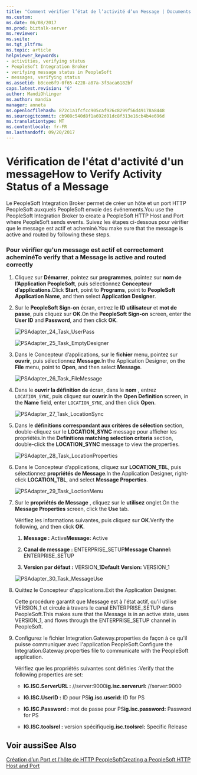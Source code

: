```yaml
---
title: "Comment vérifier l’état de l’activité d’un Message | Documents Microsoft"
ms.custom: 
ms.date: 06/08/2017
ms.prod: biztalk-server
ms.reviewer: 
ms.suite: 
ms.tgt_pltfrm: 
ms.topic: article
helpviewer_keywords:
- activities, verifying status
- PeopleSoft Integration Broker
- verifying message status in PeopleSoft
- messages, verifying status
ms.assetid: b8cee6f9-0f65-4228-a87a-3f3aca6182bf
caps.latest.revision: "6"
author: MandiOhlinger
ms.author: mandia
manager: anneta
ms.openlocfilehash: 872c1a1fcfcc905caf926c8299f56d49178a8448
ms.sourcegitcommit: cb908c540d8f1a692d01dc8f313e16cb4b4e696d
ms.translationtype: MT
ms.contentlocale: fr-FR
ms.lasthandoff: 09/20/2017
---
```

# <a name="how-to-verify-activity-status-of-a-message"></a><span data-ttu-id="f0e5b-102">Vérification de l'état d'activité d'un message</span><span class="sxs-lookup"><span data-stu-id="f0e5b-102">How to Verify Activity Status of a Message</span></span>
<span data-ttu-id="f0e5b-103">Le PeopleSoft Integration Broker permet de créer un hôte et un port HTTP PeopleSoft auxquels PeopleSoft envoie des événements.</span><span class="sxs-lookup"><span data-stu-id="f0e5b-103">You use the PeopleSoft Integration Broker to create a PeopleSoft HTTP Host and Port where PeopleSoft sends events.</span></span> <span data-ttu-id="f0e5b-104">Suivez les étapes ci-dessous pour vérifier que le message est actif et acheminé.</span><span class="sxs-lookup"><span data-stu-id="f0e5b-104">You make sure that the message is active and routed by following these steps.</span></span>  
  
### <a name="to-verify-that-a-message-is-active-and-routed-correctly"></a><span data-ttu-id="f0e5b-105">Pour vérifier qu'un message est actif et correctement acheminé</span><span class="sxs-lookup"><span data-stu-id="f0e5b-105">To verify that a Message is active and routed correctly</span></span>  
  
1.  <span data-ttu-id="f0e5b-106">Cliquez sur **Démarrer**, pointez sur **programmes**, pointez sur **nom de l’Application PeopleSoft**, puis sélectionnez **Concepteur d’applications**.</span><span class="sxs-lookup"><span data-stu-id="f0e5b-106">Click **Start**, point to **Programs**, point to **PeopleSoft Application Name**, and then select **Application Designer**.</span></span>  
  
2.  <span data-ttu-id="f0e5b-107">Sur le **PeopleSoft Sign-on** écran, entrez le **ID utilisateur** et **mot de passe**, puis cliquez sur **OK**.</span><span class="sxs-lookup"><span data-stu-id="f0e5b-107">On the **PeopleSoft Sign-on** screen, enter the **User ID** and **Password**, and then click **OK**.</span></span>  
  
     ![](../core/media/psadapter-24-task-userpass.gif "PSAdapter_24_Task_UserPass")  
  
     ![](../core/media/psadapter-25-task-emptydesigner.gif "PSAdapter_25_Task_EmptyDesigner")  
  
3.  <span data-ttu-id="f0e5b-108">Dans le Concepteur d’applications, sur le **fichier** menu, pointez sur **ouvrir**, puis sélectionnez **Message**.</span><span class="sxs-lookup"><span data-stu-id="f0e5b-108">In the Application Designer, on the **File** menu, point to **Open**, and then select **Message**.</span></span>  
  
     ![](../core/media/psadapter-26-task-filemessage.gif "PSAdapter_26_Task_FileMessage")  
  
4.  <span data-ttu-id="f0e5b-109">Dans le **ouvrir la définition de** écran, dans le **nom** , entrez `LOCATION_SYNC`, puis cliquez sur **ouvrir**.</span><span class="sxs-lookup"><span data-stu-id="f0e5b-109">In the **Open Definition** screen, in the **Name** field, enter `LOCATION_SYNC`, and then click **Open**.</span></span>  
  
     ![](../core/media/psadapter-27-task-locationsync.gif "PSAdapter_27_Task_LocationSync")  
  
5.  <span data-ttu-id="f0e5b-110">Dans le **définitions correspondant aux critères de sélection** section, double-cliquez sur le **LOCATION_SYNC** message pour afficher les propriétés.</span><span class="sxs-lookup"><span data-stu-id="f0e5b-110">In the **Definitions matching selection criteria** section, double-click the **LOCATION_SYNC** message to view the properties.</span></span>  
  
     ![](../core/media/psadapter-28-task-locationproperties.gif "PSAdapter_28_Task_LocationProperties")  
  
6.  <span data-ttu-id="f0e5b-111">Dans le Concepteur d’applications, cliquez sur **LOCATION_TBL**, puis sélectionnez **propriétés de Message**.</span><span class="sxs-lookup"><span data-stu-id="f0e5b-111">In the Application Designer, right-click **LOCATION_TBL**, and select **Message Properties**.</span></span>  
  
     ![](../core/media/psadapter-29-task-loctionmenu.gif "PSAdapter_29_Task_LoctionMenu")  
  
7.  <span data-ttu-id="f0e5b-112">Sur le **propriétés de Message** , cliquez sur le **utilisez** onglet.</span><span class="sxs-lookup"><span data-stu-id="f0e5b-112">On the **Message Properties** screen, click the **Use** tab.</span></span>  
  
     <span data-ttu-id="f0e5b-113">Vérifiez les informations suivantes, puis cliquez sur **OK**.</span><span class="sxs-lookup"><span data-stu-id="f0e5b-113">Verify the following, and then click **OK**.</span></span>  
  
    1.  <span data-ttu-id="f0e5b-114">**Message :** Active</span><span class="sxs-lookup"><span data-stu-id="f0e5b-114">**Message:** Active</span></span>  
  
    2.  <span data-ttu-id="f0e5b-115">**Canal de message :** ENTERPRISE_SETUP</span><span class="sxs-lookup"><span data-stu-id="f0e5b-115">**Message Channel:** ENTERPRISE_SETUP</span></span>  
  
    3.  <span data-ttu-id="f0e5b-116">**Version par défaut :** VERSION_1</span><span class="sxs-lookup"><span data-stu-id="f0e5b-116">**Default Version:** VERSION_1</span></span>  
  
     ![](../core/media/psadapter-30-task-messageuse.gif "PSAdapter_30_Task_MessageUse")  
  
8.  <span data-ttu-id="f0e5b-117">Quittez le Concepteur d'applications.</span><span class="sxs-lookup"><span data-stu-id="f0e5b-117">Exit the Application Designer.</span></span>  
  
     <span data-ttu-id="f0e5b-118">Cette procédure garantit que Message est à l'état actif, qu'il utilise VERSION_1 et circule à travers le canal ENTERPRISE_SETUP dans PeopleSoft.</span><span class="sxs-lookup"><span data-stu-id="f0e5b-118">This makes sure that the Message is in an active state, uses VERSION_1, and flows through the ENTERPRISE_SETUP channel in PeopleSoft.</span></span>  
  
9. <span data-ttu-id="f0e5b-119">Configurez le fichier Integration.Gateway.properties de façon à ce qu'il puisse communiquer avec l'application PeopleSoft.</span><span class="sxs-lookup"><span data-stu-id="f0e5b-119">Configure the Integration.Gateway.properties file to communicate with the PeopleSoft application.</span></span>  
  
     <span data-ttu-id="f0e5b-120">Vérifiez que les propriétés suivantes sont définies :</span><span class="sxs-lookup"><span data-stu-id="f0e5b-120">Verify that the following properties are set:</span></span>  
  
    -   <span data-ttu-id="f0e5b-121">**IG.ISC.ServerURL :** //server:9000</span><span class="sxs-lookup"><span data-stu-id="f0e5b-121">**ig.isc.serverurl:** //server:9000</span></span>  
  
    -   <span data-ttu-id="f0e5b-122">**IG.ISC.UserID :** ID pour PS</span><span class="sxs-lookup"><span data-stu-id="f0e5b-122">**ig.isc.userid:** ID for PS</span></span>  
  
    -   <span data-ttu-id="f0e5b-123">**IG.ISC.Password :** mot de passe pour PS</span><span class="sxs-lookup"><span data-stu-id="f0e5b-123">**ig.isc.password:** Password for PS</span></span>  
  
    -   <span data-ttu-id="f0e5b-124">**IG.ISC.toolsrel :** version spécifique</span><span class="sxs-lookup"><span data-stu-id="f0e5b-124">**ig.isc.toolsrel:** Specific Release</span></span>  
  
## <a name="see-also"></a><span data-ttu-id="f0e5b-125">Voir aussi</span><span class="sxs-lookup"><span data-stu-id="f0e5b-125">See Also</span></span>  
 [<span data-ttu-id="f0e5b-126">Création d’un Port et l’hôte de HTTP PeopleSoft</span><span class="sxs-lookup"><span data-stu-id="f0e5b-126">Creating a PeopleSoft HTTP Host and Port</span></span>](../core/creating-a-peoplesoft-http-host-and-port.md)